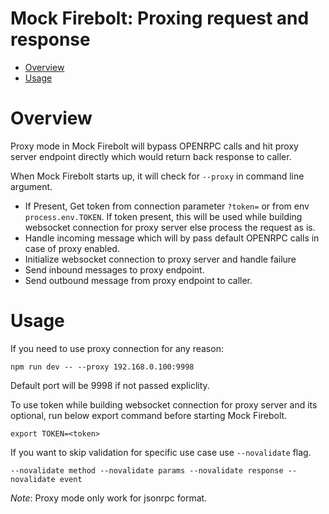 Mock Firebolt: Proxing request and response
===========================================

- [Overview](#overview)
- [Usage](#Usage)

# Overview

Proxy mode in Mock Firebolt will bypass OPENRPC calls and hit proxy server endpoint directly which would return back response to caller.

When Mock Firebolt starts up, it will check for `--proxy` in command line argument. 
- If Present, Get token from connection parameter `?token=` or from env `process.env.TOKEN`. If token present, this will be used while building websocket connection for proxy server else process the request as is.
- Handle incoming message which will by pass default OPENRPC calls in case of proxy enabled.
- Initialize websocket connection to proxy server and handle failure
- Send inbound messages to proxy endpoint. 
- Send outbound message from proxy endpoint to caller.

# Usage
If you need to use proxy connection for any reason:

```npm run dev -- --proxy 192.168.0.100:9998```

Default port will be 9998 if not passed expliclity.

To use token while building websocket connection for proxy server and its optional, run below export command before starting Mock Firebolt. 

```export TOKEN=<token>```

If you want to skip validation for specific use case use ```--novalidate``` flag.

```--novalidate method --novalidate params --novalidate response --novalidate event```

*Note*: Proxy mode only work for jsonrpc format. 